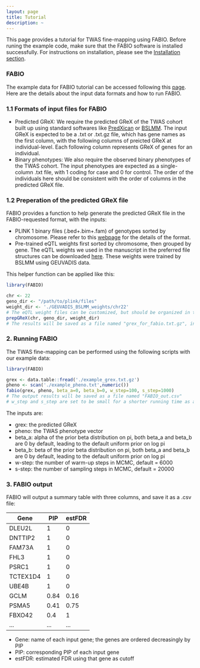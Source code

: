 ```yaml
---
layout: page
title: Tutorial
description: ~
---
```

This page provides a tutorial for TWAS fine-mapping using FABIO. Before runing the example code, make sure that the FABIO software is installed successfully. For instructions on installation, please see the [Installation section](https://superggbond.github.io/FABIO/documentation/02_Installation.html).

### FABIO
The example data for FABIO tutorial can be accessed following this [page](https://superggbond.github.io/FABIO/documentation/03_Data.html). Here are the details about the input data formats and how to run FABIO. 

### 1.1 Formats of input files for FABIO
* Predicted GReX: We require the predicted GReX of the TWAS cohort built up using standard softwares like [PredXican](https://github.com/hakyimlab/MetaXcan) or [BSLMM](https://github.com/genetics-statistics/GEMMA). The input GReX is expected to be a .txt or .txt.gz file, which has gene names as the first column, with the following columns of preicted GReX at individual-level. Each following column represents GReX of genes for an individual.
* Binary phenotypes: We also require the observed binary phenotypes of the TWAS cohort. The input phenotypes are expected as a single-column .txt file, with 1 coding for case and 0 for control. The order of the individuals here should be consistent with the order of columns in the predicted GReX file.

### 1.2 Preperation of the predicted GReX file
FABIO provides a function to help generate the predicted GReX file in the FABIO-requested format, with the inputs:
* PLINK 1 binary files (.bed+.bim+.fam) of genotypes sorted by chromosome. Please refer to this [webpage](https://www.cog-genomics.org/plink/2.0/input#bed) for the details of the format.
* Pre-trained eQTL weights first sorted by chromosome, then grouped by gene. The eQTL weights we used in the manuscript in the preferred file structures can be downloaded [here](https://www.dropbox.com/scl/fo/fxynm8uvedgvy7ni6hcbt/AAfTQVo89s78DsRNwpBH3lU?dl=0&e=1&preview=GEUVADIS_BSLMM_weights.zip&rlkey=nbqwrdi2r5y1bbojzf7z8ev7h&st=yz28n4nj). These weights were trained by BSLMM using GEUVADIS data.

This helper function can be applied like this:
```r
library(FABIO)

chr <- 22
geno_dir <- "/path/to/plink/files"
weight_dir <- './GEUVADIS_BSLMM_weights/chr22'
# The eQTL weight files can be customized, but should be organized in the same format and file structures as our example files.
prepGReX(chr, geno_dir, weight_dir)
# The results will be saved as a file named "grex_for_fabio.txt.gz", in the format illustrated in the section 1.1 above.
```

### 2. Running FABIO
The TWAS fine-mapping can be performed using the following scripts with our example data:
```r
library(FABIO)

grex <- data.table::fread('./example_grex.txt.gz')
pheno <- scan('./example_pheno.txt',numeric())
fabio(grex, pheno, beta_a=0, beta_b=0, w_step=100, s_step=1000)
# The output results will be saved as a file named "FABIO_out.csv"
# w_step and s_step are set to be small for a shorter running time as an example here
```
The inputs are:
- grex: the predicted GReX
- pheno: the TWAS phenotype vector
- beta_a: alpha of the prior beta distribution on pi, both beta_a and beta_b are 0 by default, leading to the default uniform prior on log pi
- beta_b: beta of the prior beta distribution on pi, both beta_a and beta_b are 0 by default, leading to the default uniform prior on log pi
- w-step: the number of warm-up steps in MCMC, default = 6000
- s-step: the number of sampling steps in MCMC, default = 20000

### 3. FABIO output
FABIO will output a summary table with three columns, and save it as a .csv file:

|Gene|PIP|estFDR|
|---|---|---|
|DLEU2L|1|0|
|DNTTIP2|1|0|
|FAM73A|1|0|
|FHL3|1|0|
|PSRC1|1|0|
|TCTEX1D4|1|0|
|UBE4B|1|0|
|GCLM|0.84|0.16|
|PSMA5|0.41|0.75|
|FBXO42|0.4|1|
|...|...|...|

- Gene: name of each input gene; the genes are ordered decreasingly by PIP
- PIP: corresponding PIP of each input gene
- estFDR: estimated FDR using that gene as cutoff

